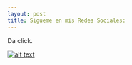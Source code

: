```yaml
---
layout: post
title: Sigueme en mis Redes Sociales:
---
```

Da click.

[![alt text](https://cdn.icon-icons.com/icons2/1269/PNG/128/1497553311-103_84832.png "Logo Title Text 1")](https://www.facebook.com/profile.php?id=100004377738627)


